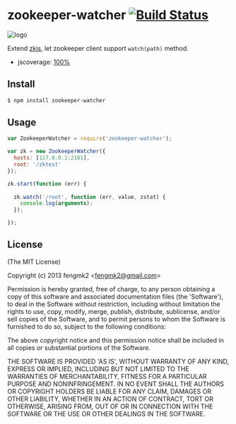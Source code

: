 zookeeper-watcher [![Build Status](https://secure.travis-ci.org/fengmk2/zookeeper-watcher.png)](http://travis-ci.org/fengmk2/zookeeper-watcher)
=======

![logo](https://raw.github.com/fengmk2/zookeeper-watcher/master/logo.png)

Extend [zkjs](https://github.com/dannycoates/zkjs), let zookeeper client support `watch(path)` method.

* jscoverage: [100%](http://fengmk2.github.com/coverage/zookeeper-watcher.html)

## Install

```bash
$ npm install zookeeper-watcher
```

## Usage

```js
var ZookeeperWatcher = require('zookeeper-watcher');

var zk = new ZookeeperWatcher({
  hosts: [127.0.0.1:2181],
  root: '/zktest'
});

zk.start(function (err) {
  
  zk.watch('/root', function (err, value, zstat) {
    console.log(arguments);
  });

});
```

## License 

(The MIT License)

Copyright (c) 2013 fengmk2 &lt;fengmk2@gmail.com&gt;

Permission is hereby granted, free of charge, to any person obtaining
a copy of this software and associated documentation files (the
'Software'), to deal in the Software without restriction, including
without limitation the rights to use, copy, modify, merge, publish,
distribute, sublicense, and/or sell copies of the Software, and to
permit persons to whom the Software is furnished to do so, subject to
the following conditions:

The above copyright notice and this permission notice shall be
included in all copies or substantial portions of the Software.

THE SOFTWARE IS PROVIDED 'AS IS', WITHOUT WARRANTY OF ANY KIND,
EXPRESS OR IMPLIED, INCLUDING BUT NOT LIMITED TO THE WARRANTIES OF
MERCHANTABILITY, FITNESS FOR A PARTICULAR PURPOSE AND NONINFRINGEMENT.
IN NO EVENT SHALL THE AUTHORS OR COPYRIGHT HOLDERS BE LIABLE FOR ANY
CLAIM, DAMAGES OR OTHER LIABILITY, WHETHER IN AN ACTION OF CONTRACT,
TORT OR OTHERWISE, ARISING FROM, OUT OF OR IN CONNECTION WITH THE
SOFTWARE OR THE USE OR OTHER DEALINGS IN THE SOFTWARE.